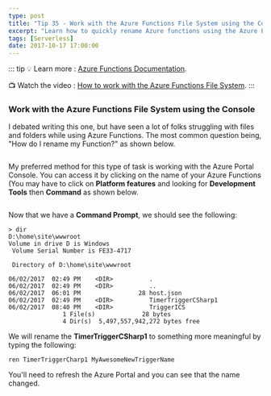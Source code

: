 ```yaml
---
type: post
title: "Tip 35 - Work with the Azure Functions File System using the Console"
excerpt: "Learn how to quickly rename Azure functions using the Azure Portal Console"
tags: [Serverless]
date: 2017-10-17 17:00:00
---
```


::: tip
:bulb: Learn more : [Azure Functions Documentation](https://docs.microsoft.com/azure/azure-functions/?WT.mc_id=docs-azuredevtips-azureappsdev).

:tv: Watch the video : [How to work with the Azure Functions File System](https://www.youtube.com/watch?v=IoKkdVCvpNc&list=PLLasX02E8BPCNCK8Thcxu-Y-XcBUbhFWC&index=29?WT.mc_id=youtube-azuredevtips-azureappsdev).
:::

### Work with the Azure Functions File System using the Console

I debated writing this one, but have seen a lot of folks struggling with files and folders while using Azure Functions. The most common question being, "How do I rename my Function?" as shown below.

<img :src="$withBase('/files/azfunc1.png')">

My preferred method for this type of task is working with the Azure Portal Console. You can access it by clicking on the name of your Azure Functions (You may have to click on **Platform features** and looking for **Development Tools** then **Command** as shown below.

<img :src="$withBase('/files/azfunc2.png')">

Now that we have a **Command Prompt**, we should see the following:

```
> dir
D:\home\site\wwwroot
Volume in drive D is Windows
 Volume Serial Number is FE33-4717

 Directory of D:\home\site\wwwroot

06/02/2017  02:49 PM    <DIR>          .
06/02/2017  02:49 PM    <DIR>          ..
06/02/2017  06:01 PM                28 host.json
06/02/2017  02:49 PM    <DIR>          TimerTriggerCSharp1
06/02/2017  08:40 PM    <DIR>          TriggerICS
               1 File(s)             28 bytes
               4 Dir(s)  5,497,557,942,272 bytes free
```

We will rename the **TimerTriggerCSharp1** to something more meaningful by typing the following:

`ren TimerTriggerCharp1 MyAwesomeNewTriggerName`

You'll need to refresh the Azure Portal and you can see that the name changed.

<img :src="$withBase('/files/azfunc3.png')">
